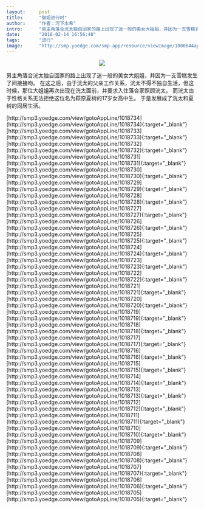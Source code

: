 ```yaml
---
layout:     post
title:      "御姐进行时"
author:     "作者：河下水希"
intro:      "男主角落合洸太独自回家的路上出现了迷一般的美女大姐姐，并因为一支雪糕发生了间接接吻。 在这之后，由于洸太的父亲工作关系，洸太不得不独自生活，但这时候，那位大姐姐再次出现在洸太面前，并要求入住落合家照顾洸太。 而洸太由于性格关系无法拒绝这位名为萩原夏树的17岁女高中生。 于是发展成了洸太和夏树的同居生活。"
date:       "2018-02-14 16:56:48"
tags:       "进行"
image:      "http://smp.yoedge.com/smp-app/resource/viewImage/1000644appline.png"
---
```

<div style="text-align: center">
<p><img src="http://smp.yoedge.com/smp-app/resource/viewImage/1000644appline.png"/></p>
</div>
<p class="post-meta">
<span>男主角落合洸太独自回家的路上出现了迷一般的美女大姐姐，并因为一支雪糕发生了间接接吻。 在这之后，由于洸太的父亲工作关系，洸太不得不独自生活，但这时候，那位大姐姐再次出现在洸太面前，并要求入住落合家照顾洸太。 而洸太由于性格关系无法拒绝这位名为萩原夏树的17岁女高中生。 于是发展成了洸太和夏树的同居生活。</span>
</p>
[http://smp3.yoedge.com/view/gotoAppLine/1018734](http://smp3.yoedge.com/view/gotoAppLine/1018734){:target="_blank"}
[http://smp3.yoedge.com/view/gotoAppLine/1018733](http://smp3.yoedge.com/view/gotoAppLine/1018733){:target="_blank"}
[http://smp3.yoedge.com/view/gotoAppLine/1018732](http://smp3.yoedge.com/view/gotoAppLine/1018732){:target="_blank"}
[http://smp3.yoedge.com/view/gotoAppLine/1018731](http://smp3.yoedge.com/view/gotoAppLine/1018731){:target="_blank"}
[http://smp3.yoedge.com/view/gotoAppLine/1018730](http://smp3.yoedge.com/view/gotoAppLine/1018730){:target="_blank"}
[http://smp3.yoedge.com/view/gotoAppLine/1018729](http://smp3.yoedge.com/view/gotoAppLine/1018729){:target="_blank"}
[http://smp3.yoedge.com/view/gotoAppLine/1018728](http://smp3.yoedge.com/view/gotoAppLine/1018728){:target="_blank"}
[http://smp3.yoedge.com/view/gotoAppLine/1018727](http://smp3.yoedge.com/view/gotoAppLine/1018727){:target="_blank"}
[http://smp3.yoedge.com/view/gotoAppLine/1018726](http://smp3.yoedge.com/view/gotoAppLine/1018726){:target="_blank"}
[http://smp3.yoedge.com/view/gotoAppLine/1018725](http://smp3.yoedge.com/view/gotoAppLine/1018725){:target="_blank"}
[http://smp3.yoedge.com/view/gotoAppLine/1018724](http://smp3.yoedge.com/view/gotoAppLine/1018724){:target="_blank"}
[http://smp3.yoedge.com/view/gotoAppLine/1018723](http://smp3.yoedge.com/view/gotoAppLine/1018723){:target="_blank"}
[http://smp3.yoedge.com/view/gotoAppLine/1018722](http://smp3.yoedge.com/view/gotoAppLine/1018722){:target="_blank"}
[http://smp3.yoedge.com/view/gotoAppLine/1018721](http://smp3.yoedge.com/view/gotoAppLine/1018721){:target="_blank"}
[http://smp3.yoedge.com/view/gotoAppLine/1018720](http://smp3.yoedge.com/view/gotoAppLine/1018720){:target="_blank"}
[http://smp3.yoedge.com/view/gotoAppLine/1018719](http://smp3.yoedge.com/view/gotoAppLine/1018719){:target="_blank"}
[http://smp3.yoedge.com/view/gotoAppLine/1018718](http://smp3.yoedge.com/view/gotoAppLine/1018718){:target="_blank"}
[http://smp3.yoedge.com/view/gotoAppLine/1018717](http://smp3.yoedge.com/view/gotoAppLine/1018717){:target="_blank"}
[http://smp3.yoedge.com/view/gotoAppLine/1018716](http://smp3.yoedge.com/view/gotoAppLine/1018716){:target="_blank"}
[http://smp3.yoedge.com/view/gotoAppLine/1018715](http://smp3.yoedge.com/view/gotoAppLine/1018715){:target="_blank"}
[http://smp3.yoedge.com/view/gotoAppLine/1018714](http://smp3.yoedge.com/view/gotoAppLine/1018714){:target="_blank"}
[http://smp3.yoedge.com/view/gotoAppLine/1018713](http://smp3.yoedge.com/view/gotoAppLine/1018713){:target="_blank"}
[http://smp3.yoedge.com/view/gotoAppLine/1018712](http://smp3.yoedge.com/view/gotoAppLine/1018712){:target="_blank"}
[http://smp3.yoedge.com/view/gotoAppLine/1018711](http://smp3.yoedge.com/view/gotoAppLine/1018711){:target="_blank"}
[http://smp3.yoedge.com/view/gotoAppLine/1018710](http://smp3.yoedge.com/view/gotoAppLine/1018710){:target="_blank"}
[http://smp3.yoedge.com/view/gotoAppLine/1018709](http://smp3.yoedge.com/view/gotoAppLine/1018709){:target="_blank"}
[http://smp3.yoedge.com/view/gotoAppLine/1018708](http://smp3.yoedge.com/view/gotoAppLine/1018708){:target="_blank"}
[http://smp3.yoedge.com/view/gotoAppLine/1018707](http://smp3.yoedge.com/view/gotoAppLine/1018707){:target="_blank"}
[http://smp3.yoedge.com/view/gotoAppLine/1018706](http://smp3.yoedge.com/view/gotoAppLine/1018706){:target="_blank"}
[http://smp3.yoedge.com/view/gotoAppLine/1018705](http://smp3.yoedge.com/view/gotoAppLine/1018705){:target="_blank"}


